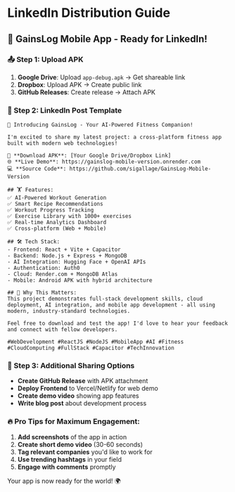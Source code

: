# LinkedIn Distribution Guide

## 📱 GainsLog Mobile App - Ready for LinkedIn!

### 📤 Step 1: Upload APK
1. **Google Drive**: Upload `app-debug.apk` → Get shareable link
2. **Dropbox**: Upload APK → Create public link
3. **GitHub Releases**: Create release → Attach APK

### 📝 Step 2: LinkedIn Post Template

```
🚀 Introducing GainsLog - Your AI-Powered Fitness Companion!

I'm excited to share my latest project: a cross-platform fitness app built with modern web technologies!

📱 **Download APK**: [Your Google Drive/Dropbox Link]
🌐 **Live Demo**: https://gainslog-mobile-version.onrender.com
💻 **Source Code**: https://github.com/sigallage/GainsLog-Mobile-Version

## 🏋️ Features:
✅ AI-Powered Workout Generation
✅ Smart Recipe Recommendations  
✅ Workout Progress Tracking
✅ Exercise Library with 1000+ exercises
✅ Real-time Analytics Dashboard
✅ Cross-platform (Web + Mobile)

## 🛠️ Tech Stack:
- Frontend: React + Vite + Capacitor
- Backend: Node.js + Express + MongoDB
- AI Integration: Hugging Face + OpenAI APIs
- Authentication: Auth0
- Cloud: Render.com + MongoDB Atlas
- Mobile: Android APK with hybrid architecture

## 🎯 Why This Matters:
This project demonstrates full-stack development skills, cloud deployment, AI integration, and mobile app development - all using modern, industry-standard technologies.

Feel free to download and test the app! I'd love to hear your feedback and connect with fellow developers.

#WebDevelopment #ReactJS #NodeJS #MobileApp #AI #Fitness #CloudComputing #FullStack #Capacitor #TechInnovation
```

### 🎯 Step 3: Additional Sharing Options
- **Create GitHub Release** with APK attachment
- **Deploy Frontend** to Vercel/Netlify for web demo
- **Create demo video** showing app features
- **Write blog post** about development process

### 🔥 Pro Tips for Maximum Engagement:
1. **Add screenshots** of the app in action
2. **Create short demo video** (30-60 seconds)
3. **Tag relevant companies** you'd like to work for
4. **Use trending hashtags** in your field
5. **Engage with comments** promptly

Your app is now ready for the world! 🌍
